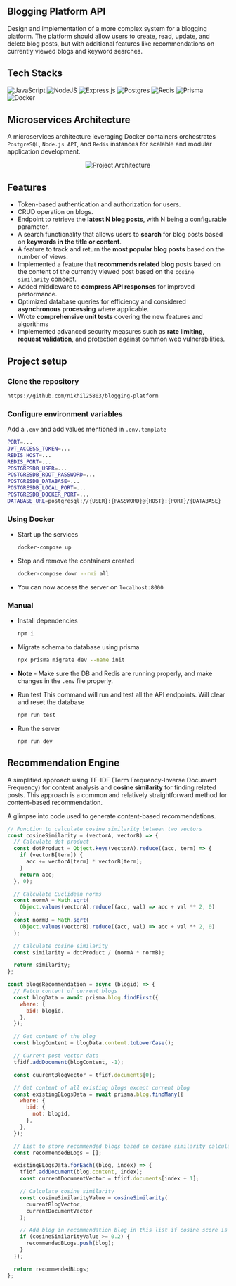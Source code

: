 ## Blogging Platform API

Design and implementation of a more complex system for a blogging platform. The platform should allow users to create, read, update, and delete blog posts, but with additional features like recommendations on currently viewed blogs and keyword searches.

## Tech Stacks

![JavaScript](https://img.shields.io/badge/javascript-%23323330.svg?style=for-the-badge&logo=javascript&logoColor=%23F7DF1E) ![NodeJS](https://img.shields.io/badge/node.js-6DA55F?style=for-the-badge&logo=node.js&logoColor=white) ![Express.js](https://img.shields.io/badge/express.js-%23404d59.svg?style=for-the-badge&logo=express&logoColor=%2361DAFB) ![Postgres](https://img.shields.io/badge/postgres-%23316192.svg?style=for-the-badge&logo=postgresql&logoColor=white) ![Redis](https://img.shields.io/badge/redis-%23DD0031.svg?style=for-the-badge&logo=redis&logoColor=white) ![Prisma](https://img.shields.io/badge/Prisma-3982CE?style=for-the-badge&logo=Prisma&logoColor=white) ![Docker](https://img.shields.io/badge/docker-%230db7ed.svg?style=for-the-badge&logo=docker&logoColor=white)

## Microservices Architecture

A microservices architecture leveraging Docker containers orchestrates `PostgreSQL`, `Node.js API`, and `Redis` instances for scalable and modular application development.

<div style="display: flex; justify-content: center;">
    <img src="https://github.com/nikhil25803/blogging-platform/assets/93156825/24cefc60-b6d6-4ec3-8f1c-a02afb38005e" alt="Project Architecture">
</div>

## Features

- Token-based authentication and authorization for users.
- CRUD operation on blogs.
- Endpoint to retrieve the **latest N blog posts**, with N being a configurable parameter.
- A search functionality that allows users to **search** for blog posts based on **keywords in the title or content**.
- A feature to track and return the **most popular blog posts** based on the number of views.
- Implemented a feature that **recommends related blog** posts based on the content of the currently viewed post based on the `cosine similarity` concept.
- Added middleware to **compress API responses** for improved performance.
- Optimized database queries for efficiency and considered **asynchronous processing** where applicable.
- Wrote **comprehensive unit tests** covering the new features and algorithms
- Implemented advanced security measures such as **rate limiting**, **request validation**, and protection against common web vulnerabilities.

## Project setup

### Clone the repository

```bash
https://github.com/nikhil25803/blogging-platform
```

### Configure environment variables

Add a `.env` and add values mentioned in `.env.template`

```bash
PORT=...
JWT_ACCESS_TOKEN=...
REDIS_HOST=...
REDIS_PORT=...
POSTGRESDB_USER=...
POSTGRESDB_ROOT_PASSWORD=...
POSTGRESDB_DATABASE=...
POSTGRESDB_LOCAL_PORT=...
POSTGRESDB_DOCKER_PORT=...
DATABASE_URL=postgresql://{USER}:{PASSWORD}@{HOST}:{PORT}/{DATABASE}
```

### Using Docker

- Start up the services

  ```bash
  docker-compose up
  ```

- Stop and remove the containers created

  ```bash
  docker-compose down --rmi all
  ```

- You can now access the server on `localhost:8000`

### Manual

- Install dependencies

  ```bash
  npm i
  ```

- Migrate schema to database using prisma

  ```bash
  npx prisma migrate dev --name init
  ```

- **Note** - Make sure the DB and Redis are running properly, and make changes in the `.env` file properly.

- Run test
  This command will run and test all the API endpoints. Will clear and reset the database

  ```bash
  npm run test
  ```

- Run the server

  ```
  npm run dev
  ```

## Recommendation Engine

A simplified approach using TF-IDF (Term Frequency-Inverse Document Frequency) for content analysis and **cosine similarity** for finding related posts. This approach is a common and relatively straightforward method for content-based recommendation.

A glimpse into code used to generate content-based recommendations.

```js
// Function to calculate cosine similarity between two vectors
const cosineSimilarity = (vectorA, vectorB) => {
  // Calculate dot product
  const dotProduct = Object.keys(vectorA).reduce((acc, term) => {
    if (vectorB[term]) {
      acc += vectorA[term] * vectorB[term];
    }
    return acc;
  }, 0);

  // Calculate Euclidean norms
  const normA = Math.sqrt(
    Object.values(vectorA).reduce((acc, val) => acc + val ** 2, 0)
  );
  const normB = Math.sqrt(
    Object.values(vectorB).reduce((acc, val) => acc + val ** 2, 0)
  );

  // Calculate cosine similarity
  const similarity = dotProduct / (normA * normB);

  return similarity;
};

const blogsRecommendation = async (blogid) => {
  // Fetch content of current blogs
  const blogData = await prisma.blog.findFirst({
    where: {
      bid: blogid,
    },
  });

  // Get content of the blog
  const blogContent = blogData.content.toLowerCase();

  // Current post vector data
  tfidf.addDocument(blogContent, -1);

  const cuurentBlogVector = tfidf.documents[0];

  // Get content of all existing blogs except current blog
  const existingBLogsData = await prisma.blog.findMany({
    where: {
      bid: {
        not: blogid,
      },
    },
  });

  // List to store recommended blogs based on cosine similarity calculation
  const recommendedBLogs = [];

  existingBLogsData.forEach((blog, index) => {
    tfidf.addDocument(blog.content, index);
    const currentDocumentVector = tfidf.documents[index + 1];

    // Calculate cosine similarity
    const cosineSimilarityValue = cosineSimilarity(
      cuurentBlogVector,
      currentDocumentVector
    );

    // Add blog in recommendation blog in this list if cosine score is > 0.2
    if (cosineSimilarityValue >= 0.2) {
      recommendedBLogs.push(blog);
    }
  });

  return recommendedBLogs;
};
```
